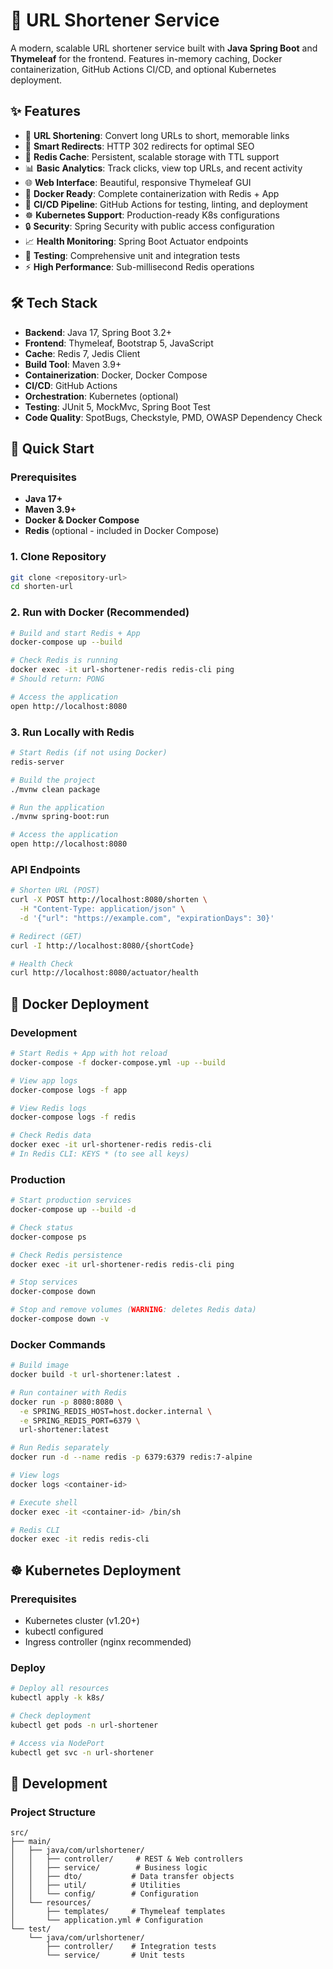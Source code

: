 # 🚀 URL Shortener Service

A modern, scalable URL shortener service built with **Java Spring Boot** and **Thymeleaf** for the frontend. Features in-memory caching, Docker containerization, GitHub Actions CI/CD, and optional Kubernetes deployment.

## ✨ **Features**

- 🔗 **URL Shortening**: Convert long URLs to short, memorable links
- 🎯 **Smart Redirects**: HTTP 302 redirects for optimal SEO
- 💾 **Redis Cache**: Persistent, scalable storage with TTL support
- 📊 **Basic Analytics**: Track clicks, view top URLs, and recent activity
- 🌐 **Web Interface**: Beautiful, responsive Thymeleaf GUI
- 🐳 **Docker Ready**: Complete containerization with Redis + App
- 🚀 **CI/CD Pipeline**: GitHub Actions for testing, linting, and deployment
- ☸️ **Kubernetes Support**: Production-ready K8s configurations
- 🔒 **Security**: Spring Security with public access configuration
- 📈 **Health Monitoring**: Spring Boot Actuator endpoints
- 🧪 **Testing**: Comprehensive unit and integration tests
- ⚡ **High Performance**: Sub-millisecond Redis operations

## 🛠 **Tech Stack**

- **Backend**: Java 17, Spring Boot 3.2+
- **Frontend**: Thymeleaf, Bootstrap 5, JavaScript
- **Cache**: Redis 7, Jedis Client
- **Build Tool**: Maven 3.9+
- **Containerization**: Docker, Docker Compose
- **CI/CD**: GitHub Actions
- **Orchestration**: Kubernetes (optional)
- **Testing**: JUnit 5, MockMvc, Spring Boot Test
- **Code Quality**: SpotBugs, Checkstyle, PMD, OWASP Dependency Check

## 🚀 **Quick Start**

### **Prerequisites**
- **Java 17+**
- **Maven 3.9+**
- **Docker & Docker Compose**
- **Redis** (optional - included in Docker Compose)

### **1. Clone Repository**
```bash
git clone <repository-url>
cd shorten-url
```

### **2. Run with Docker (Recommended)**
```bash
# Build and start Redis + App
docker-compose up --build

# Check Redis is running
docker exec -it url-shortener-redis redis-cli ping
# Should return: PONG

# Access the application
open http://localhost:8080
```

### **3. Run Locally with Redis**
```bash
# Start Redis (if not using Docker)
redis-server

# Build the project
./mvnw clean package

# Run the application
./mvnw spring-boot:run

# Access the application
open http://localhost:8080
```

### **API Endpoints**
```bash
# Shorten URL (POST)
curl -X POST http://localhost:8080/shorten \
  -H "Content-Type: application/json" \
  -d '{"url": "https://example.com", "expirationDays": 30}'

# Redirect (GET)
curl -I http://localhost:8080/{shortCode}

# Health Check
curl http://localhost:8080/actuator/health
```

## 🐳 **Docker Deployment**

### **Development**
```bash
# Start Redis + App with hot reload
docker-compose -f docker-compose.yml -up --build

# View app logs
docker-compose logs -f app

# View Redis logs
docker-compose logs -f redis

# Check Redis data
docker exec -it url-shortener-redis redis-cli
# In Redis CLI: KEYS * (to see all keys)
```

### **Production**
```bash
# Start production services
docker-compose up --build -d

# Check status
docker-compose ps

# Check Redis persistence
docker exec -it url-shortener-redis redis-cli ping

# Stop services
docker-compose down

# Stop and remove volumes (WARNING: deletes Redis data)
docker-compose down -v
```

### **Docker Commands**
```bash
# Build image
docker build -t url-shortener:latest .

# Run container with Redis
docker run -p 8080:8080 \
  -e SPRING_REDIS_HOST=host.docker.internal \
  -e SPRING_REDIS_PORT=6379 \
  url-shortener:latest

# Run Redis separately
docker run -d --name redis -p 6379:6379 redis:7-alpine

# View logs
docker logs <container-id>

# Execute shell
docker exec -it <container-id> /bin/sh

# Redis CLI
docker exec -it redis redis-cli
```

## ☸️ **Kubernetes Deployment**

### **Prerequisites**
- Kubernetes cluster (v1.20+)
- kubectl configured
- Ingress controller (nginx recommended)

### **Deploy**
```bash
# Deploy all resources
kubectl apply -k k8s/

# Check deployment
kubectl get pods -n url-shortener

# Access via NodePort
kubectl get svc -n url-shortener
```

## 🔧 **Development**

### **Project Structure**
```
src/
├── main/
│   ├── java/com/urlshortener/
│   │   ├── controller/     # REST & Web controllers
│   │   ├── service/        # Business logic
│   │   ├── dto/           # Data transfer objects
│   │   ├── util/          # Utilities
│   │   └── config/        # Configuration
│   └── resources/
│       ├── templates/     # Thymeleaf templates
│       └── application.yml # Configuration
└── test/
    └── java/com/urlshortener/
        ├── controller/    # Integration tests
        └── service/       # Unit tests
```